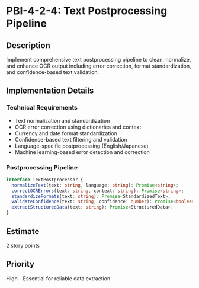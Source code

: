 # PBI-4-2-4: Text Postprocessing Pipeline

## Description

Implement comprehensive text postprocessing pipeline to clean, normalize, and enhance OCR output including error
correction, format standardization, and confidence-based text validation.

## Implementation Details

### Technical Requirements

- Text normalization and standardization
- OCR error correction using dictionaries and context
- Currency and date format standardization
- Confidence-based text filtering and validation
- Language-specific postprocessing (English/Japanese)
- Machine learning-based error detection and correction

### Postprocessing Pipeline

```typescript
interface TextPostprocessor {
  normalizeText(text: string, language: string): Promise<string>;
  correctOCRErrors(text: string, context: string): Promise<string>;
  standardizeFormats(text: string): Promise<StandardizedText>;
  validateConfidence(text: string, confidence: number): Promise<boolean>;
  extractStructuredData(text: string): Promise<StructuredData>;
}
```

## Estimate

2 story points

## Priority

High - Essential for reliable data extraction
